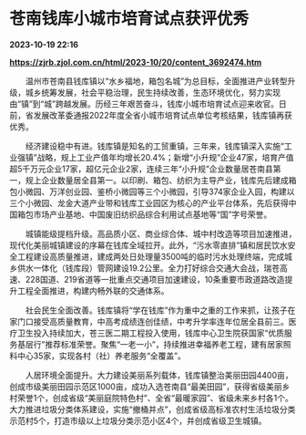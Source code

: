 # 苍南钱库小城市培育试点获评优秀

**2023-10-19 22:16**

**https://zjrb.zjol.com.cn/html/2023-10/20/content_3692474.htm**

　　温州市苍南县钱库镇以“水乡福地，箱包名城”为总目标，全面推进产业转型升级，城乡统筹发展，社会平稳治理，民生持续改善，生态环境优化，努力实现由“镇”到“城”跨越发展。历经三年艰苦奋斗，钱库小城市培育试点迎来收官。日前，省发展改革委通报2022年度全省小城市培育试点单位考核结果，钱库镇再获优秀。

　　经济建设稳中有进。钱库镇是知名的工贸重镇，三年来，钱库镇深入实施“工业强镇”战略，规上工业产值年均增长20.4%；新增“小升规”企业47家，培育产值超5千万元企业17家，超亿元企业2家，连续三年“小升规”企业数量居苍南县第一，规上企业数量居全县第一。以印刷、箱包、纺织为主导产业，钱库先后建成箱包小微园、万洋创业园、鉴桥小微园等三个小微园，引导374家企业入园，构建以三个小微园、龙金大道产业带和钱库工业园区为核心的产业平台体系，先后获得中国箱包市场产业基地、中国废旧纺织品综合利用试点基地等“国”字号荣誉。

　　城镇能级提档升级。高品质小区、商业综合体、城中村改造等项目加速推进，现代化美丽城镇建设的序幕在钱库全域拉开。此外，“污水零直排”镇和居民饮水安全工程建设高质量推进，建成两处日处理量3500吨的临时污水处理终端，完成城乡供水一体化（钱库段）管网建设19.2公里。全力打好综合交通大会战，瑞苍高速、228国道、219省道等一批重点交通项目加速建设，10条重要市政道路改造提升工程全面推进，构建内畅外联的交通体系。

　　社会民生全面改善。钱库镇将“学在钱库”作为重中之重的工作来抓，让孩子在家门口接受高质量教育，中高考成绩连创佳绩，中考升学率连年位居全县前三。医疗卫生投入持续加大，苍三医二期工程投入使用，钱库中心卫生院获国家“优质服务基层行”推荐标准荣誉。聚焦“一老一小”，持续推进幸福养老工程，建有居家照料中心35家，实现各村（社）养老服务“全覆盖”。

　　人居环境全面提升。大力建设美丽系列载体，钱库镇整治美丽田园4400亩，创成市级美丽田园示范区1000亩，成功入选苍南县“最美田园”，获得省级美丽乡村荣誉1个，创成省级“美丽庭院特色村”、全省“最暖家园”、省级未来乡村各1个。大力推进垃圾分类体系建设，实施“撤桶并点”，创成省级高标准农村生活垃圾分类示范村5个，打造市级以上垃圾分类示范小区4个，并创成省级卫生城镇。